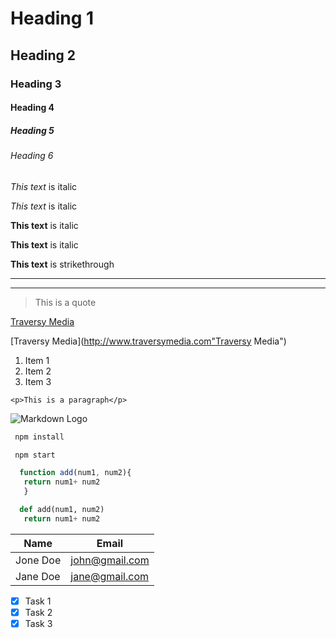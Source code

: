 <!-- Headings -->
# Heading 1
## Heading 2
### Heading 3
#### Heading 4
##### Heading 5
###### Heading 6

<!-- Italics -->
*This text* is italic

_This text_ is italic

<!-- Strong -->
**This text** is italic

__This text__ is italic

<!-- Strikethrough -->
__This text__ is strikethrough

<!-- Horizontal Rule -->

---

___

<!-- Blackquote -->
> This is a quote

<!-- Links -->
[Traversy Media](http://www.traversymedia.com)

[Traversy Media](http://www.traversymedia.com"Traversy Media")

<!-- OL -->
1. Item 1
1. Item 2
1. Item 3

<!-- Inline Code Block -->
`<p>This is a paragraph</p>`

<!-- Image -->
![Markdown Logo](https://markdown-here.com/img/icon256.png)

<!-- Github Markdown -->

<!-- Code Blocks -->
```bash
 npm install

 npm start
 ```

 ```javascript
   function add(num1, num2){
    return num1+ num2
    }
```

 ```python
   def add(num1, num2)
    return num1+ num2
```
<!-- Table -->
|Name   | Email
|-------| --------|
| Jone Doe | john@gmail.com |
| Jane Doe | jane@gmail.com |

<!-- Task Lists -->
* [x] Task 1
* [x] Task 2
* [x] Task 3